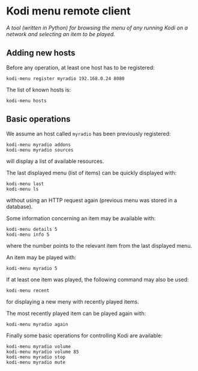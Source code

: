 # Kodi menu remote client

_A tool (written in Python) for browsing the menu of any running Kodi on a network and selecting an item to be played._

## Adding new hosts

Before any operation, at least one host has to be registered:

    kodi-menu register myradio 192.168.0.24 8080

The list of known hosts is:

    kodi-menu hosts

## Basic operations

We assume an host called `myradio` has been previously registered:

    kodi-menu myradio addons
    kodi-menu myradio sources

will display a list of available resources.

The last displayed menu (list of items) can be quickly displayed with:

    kodi-menu last
    kodi-menu ls

without using an HTTP request again (previous menu was stored in a database).

Some information concerning an item may be available with:

    kodi-menu details 5
    kodi-menu info 5

where the number points to the relevant item from the last displayed menu.

An item may be played with:

    kodi-menu myradio 5

If at least one item was played, the following command may also be used:

    kodi-menu recent

for displaying a new meny with recently played items.

The most recently played item can be played again with:

    kodi-menu myradio again

Finally some basic operations for controlling Kodi are available:

    kodi-menu myradio volume
    kodi-menu myradio volume 85
    kodi-menu myradio stop
    kodi-menu myradio mute
